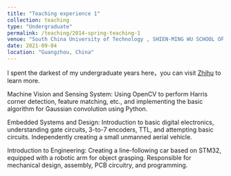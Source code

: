 ```yaml
---
title: "Teaching experience 1"
collection: teaching
type: "Undergraduate"
permalink: /teaching/2014-spring-teaching-1
venue: "South China University of Technology , SHIEN-MING WU SCHOOL OF INTELLIGENT ENGINEERING"
date: 2021-09-04
location: "Guangzhou, China"
---
```


I spent the darkest of my undergraduate years here，you can visit [Zhihu](https://www.zhihu.com/question/398966816/answer/3241095265) to learn more.

Machine Vision and Sensing System:
Using OpenCV to perform Harris corner detection, feature matching, etc., and implementing the basic algorithm for Gaussian convolution using Python.

Embedded Systems and Design:
Introduction to basic digital electronics, understanding gate circuits, 3-to-7 encoders, TTL, and attempting basic circuits. Independently creating a small unmanned aerial vehicle.

Introduction to Engineering:
Creating a line-following car based on STM32, equipped with a robotic arm for object grasping. Responsible for mechanical design, assembly, PCB circuitry, and programming.
